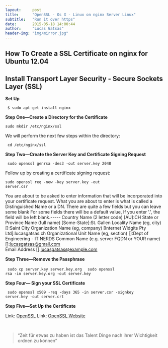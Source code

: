 ```yaml
---
layout:     post
title:      "OpenSSL - Os X - Linux on nginx Server Linux"
subtitle:   "Run it over https"
date:       2015-05-18 14:00:44
author:     "Lucas Gatsas"
header-img: "img/mirror.jpg"
---
```

<h2 class="section-heading">How To Create a SSL Certificate on nginx for Ubuntu 12.04</h2>
<h2 class="section-heading">Install Transport Layer Security - Secure Sockets Layer (SSL)</h2>

<strong> Set Up </strong> 


<code> $ sudo apt-get install nginx </code>


<strong> Step One—Create a Directory for the Certificate </strong> 


<code>sudo mkdir /etc/nginx/ssl</code>


We will perform the next few steps within the directory:


<code>  cd /etc/nginx/ssl </code> 


<strong>Step Two—Create the Server Key and Certificate Signing Request</strong> 


<code> sudo openssl genrsa -des3 -out server.key 2048 </code>


Follow up by creating a certificate signing request:


<code>sudo openssl req -new -key server.key -out server.csr</code>





You are about to be asked to enter information that will be incorporated
into your certificate request.
What you are about to enter is what is called a Distinguished Name or a DN.
There are quite a few fields but you can leave some blank
For some fields there will be a default value,
If you enter '.', the field will be left blank.-----
Country Name (2 letter code) [AU]:CH
State or Province Name (full name) [Some-State]:St. Gallen
Locality Name (eg, city) []:Saint City
Organization Name (eg, company) [Internet Widgits Pty Ltd]:lucasgatsas.ch 
Organizational Unit Name (eg, section) []:Dept of Engineering - IT NERDS
Common Name (e.g. server FQDN or YOUR name) []:lucasgatsas@gmail.com                  
Email Address []:lucasgatsas@example.com






<strong> Step Three—Remove the Passphrase </strong> 


<code> sudo cp server.key server.key.org </code> 
<code> sudo openssl rsa -in server.key.org 
	-out server.key </code> 


<strong> Step Four— Sign your SSL Certificate </strong> 


<code>  sudo openssl x509 -req -days 365 -in server.csr 
	-signkey server.key -out server.crt </code>




<strong> Step Five—Set Up the Certificate </strong> 




Link: <a href="https://github.com/openssl/openssl">OpenSSL</a> Link: <a href="http://www.openssl.org/source/">OpenSSL Website</a>


<br>
<blockquote>
“Zeit für etwas zu haben ist das Talent Dinge nach ihrer Wichtigkeit ordnen zu können” 
</blockquote>

